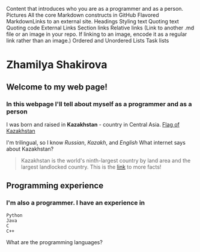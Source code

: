 Content that introduces who you are as a programmer and as a person. 
Pictures
All the core Markdown constructs in GitHub Flavored MarkdownLinks to an external site.
Headings
Styling text
Quoting text
Quoting code
External Links
Section links
Relative links (Link to another .md file or an image in your repo. If linking to an image, encode it as a regular link rather than an image.)
Ordered and Unordered Lists
Task lists



# Zhamilya Shakirova
## Welcome to my web page!
### In this webpage I'll tell about myself as a programmer and as a person


I was born and raised in **Kazakhstan** - country in Central Asia.
[Flag of Kazakhstan](Lab1/Flag-Kazakhstan.webp)

I'm trilingual, so I know *Russian*, *Kazakh*, and *English*
What internet says about Kazakhstan?
> Kazakhstan is the world's ninth-largest country by land area and the largest landlocked country.
This is the [link](https://aboutkazakhstan.com/blog/entertainment/12-interesting-facts-about-kazakhstan/) to more facts! 


## Programming experience
### I'm also a programmer. I have an experience in
```
Python
Java
C
C++
```
What are the programming languages?

